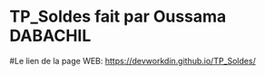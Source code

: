 # TP_Soldes fait par Oussama DABACHIL

#Le lien de la page WEB:
https://devworkdin.github.io/TP_Soldes/
